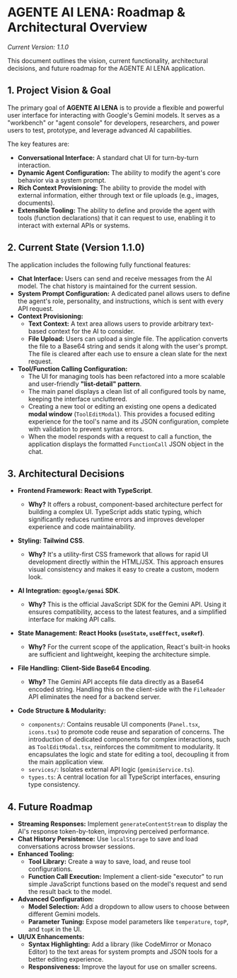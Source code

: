 # AGENTE AI LENA: Roadmap & Architectural Overview

_Current Version: 1.1.0_

This document outlines the vision, current functionality, architectural decisions, and future roadmap for the AGENTE AI LENA application.

## 1. Project Vision & Goal

The primary goal of **AGENTE AI LENA** is to provide a flexible and powerful user interface for interacting with Google's Gemini models. It serves as a "workbench" or "agent console" for developers, researchers, and power users to test, prototype, and leverage advanced AI capabilities.

The key features are:
-   **Conversational Interface:** A standard chat UI for turn-by-turn interaction.
-   **Dynamic Agent Configuration:** The ability to modify the agent's core behavior via a system prompt.
-   **Rich Context Provisioning:** The ability to provide the model with external information, either through text or file uploads (e.g., images, documents).
-   **Extensible Tooling:** The ability to define and provide the agent with tools (function declarations) that it can request to use, enabling it to interact with external APIs or systems.

## 2. Current State (Version 1.1.0)

The application includes the following fully functional features:

-   **Chat Interface:** Users can send and receive messages from the AI model. The chat history is maintained for the current session.
-   **System Prompt Configuration:** A dedicated panel allows users to define the agent's role, personality, and instructions, which is sent with every API request.
-   **Context Provisioning:**
    -   **Text Context:** A text area allows users to provide arbitrary text-based context for the AI to consider.
    -   **File Upload:** Users can upload a single file. The application converts the file to a Base64 string and sends it along with the user's prompt. The file is cleared after each use to ensure a clean slate for the next request.
-   **Tool/Function Calling Configuration:**
    -   The UI for managing tools has been refactored into a more scalable and user-friendly **"list-detail" pattern**.
    -   The main panel displays a clean list of all configured tools by name, keeping the interface uncluttered.
    -   Creating a new tool or editing an existing one opens a dedicated **modal window** (`ToolEditModal`). This provides a focused editing experience for the tool's name and its JSON configuration, complete with validation to prevent syntax errors.
    -   When the model responds with a request to call a function, the application displays the formatted `FunctionCall` JSON object in the chat.

## 3. Architectural Decisions

-   **Frontend Framework:** **React with TypeScript**.
    -   **Why?** It offers a robust, component-based architecture perfect for building a complex UI. TypeScript adds static typing, which significantly reduces runtime errors and improves developer experience and code maintainability.

-   **Styling:** **Tailwind CSS**.
    -   **Why?** It's a utility-first CSS framework that allows for rapid UI development directly within the HTML/JSX. This approach ensures visual consistency and makes it easy to create a custom, modern look.

-   **AI Integration:** **`@google/genai` SDK**.
    -   **Why?** This is the official JavaScript SDK for the Gemini API. Using it ensures compatibility, access to the latest features, and a simplified interface for making API calls.

-   **State Management:** **React Hooks (`useState`, `useEffect`, `useRef`)**.
    -   **Why?** For the current scope of the application, React's built-in hooks are sufficient and lightweight, keeping the architecture simple.

-   **File Handling:** **Client-Side Base64 Encoding**.
    -   **Why?** The Gemini API accepts file data directly as a Base64 encoded string. Handling this on the client-side with the `FileReader` API eliminates the need for a backend server.

-   **Code Structure & Modularity:**
    -   `components/`: Contains reusable UI components (`Panel.tsx`, `icons.tsx`) to promote code reuse and separation of concerns. The introduction of dedicated components for complex interactions, such as `ToolEditModal.tsx`, reinforces the commitment to modularity. It encapsulates the logic and state for editing a tool, decoupling it from the main application view.
    -   `services/`: Isolates external API logic (`geminiService.ts`).
    -   `types.ts`: A central location for all TypeScript interfaces, ensuring type consistency.

## 4. Future Roadmap

-   **Streaming Responses:** Implement `generateContentStream` to display the AI's response token-by-token, improving perceived performance.
-   **Chat History Persistence:** Use `localStorage` to save and load conversations across browser sessions.
-   **Enhanced Tooling:**
    -   **Tool Library:** Create a way to save, load, and reuse tool configurations.
    -   **Function Call Execution:** Implement a client-side "executor" to run simple JavaScript functions based on the model's request and send the result back to the model.
-   **Advanced Configuration:**
    -   **Model Selection:** Add a dropdown to allow users to choose between different Gemini models.
    -   **Parameter Tuning:** Expose model parameters like `temperature`, `topP`, and `topK` in the UI.
-   **UI/UX Enhancements:**
    -   **Syntax Highlighting:** Add a library (like CodeMirror or Monaco Editor) to the text areas for system prompts and JSON tools for a better editing experience.
    -   **Responsiveness:** Improve the layout for use on smaller screens.